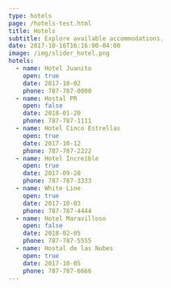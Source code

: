 ```yaml
---
type: hotels
page: /hotels-test.html
title: Hotels
subtitle: Explore available accommodations.
date: 2017-10-16T16:16:00-04:00
image: /img/slider_hotel.png
hotels:
  - name: Hotel Juanito
    open: true
    date: 2017-10-02
    phone: 787-787-0000
  - name: Hostal PR
    open: false
    date: 2018-01-20
    phone: 787-787-1111
  - name: Hotel Cinco Estrellas
    open: true
    date: 2017-10-12
    phone: 787-787-2222
  - name: Hotel Increíble
    open: true
    date: 2017-09-28
    phone: 787-787-3333
  - name: White Line
    open: true
    date: 2017-10-03
    phone: 787-787-4444
  - name: Hotel Maravilloso
    open: false
    date: 2018-02-05
    phone: 787-787-5555
  - name: Hostal de las Nubes
    open: true
    date: 2017-10-05
    phone: 787-787-6666
---
```

